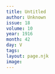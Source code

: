 ```yaml
---
title: Untitled
author: Unknown
issue: 18
volume: 10
year: 1916
month: 42
day: V
tags:
layout: page.njk
image:
---
```






